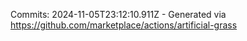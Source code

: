 Commits: 2024-11-05T23:12:10.911Z - Generated via https://github.com/marketplace/actions/artificial-grass
<br>
